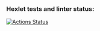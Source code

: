 ### Hexlet tests and linter status:
[![Actions Status](https://github.com/VladBorovkov/python-project-lvl1/workflows/hexlet-check/badge.svg)](https://github.com/VladBorovkov/python-project-lvl1/actions)